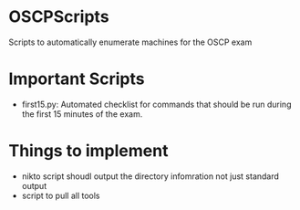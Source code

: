 # OSCPScripts
Scripts to automatically enumerate machines for the OSCP exam

# Important Scripts
- first15.py: Automated checklist for commands that should be run during the first 15 minutes of the exam. 

# Things to implement
- nikto script shoudl output the directory infomration not just standard output
- script to pull all tools 
